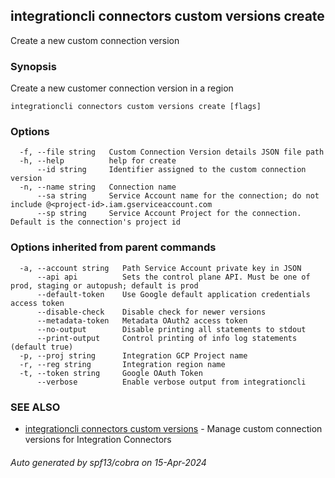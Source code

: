 ## integrationcli connectors custom versions create

Create a new custom connection version

### Synopsis

Create a new customer connection version in a region

```
integrationcli connectors custom versions create [flags]
```

### Options

```
  -f, --file string   Custom Connection Version details JSON file path
  -h, --help          help for create
      --id string     Identifier assigned to the custom connection version
  -n, --name string   Connection name
      --sa string     Service Account name for the connection; do not include @<project-id>.iam.gserviceaccount.com
      --sp string     Service Account Project for the connection. Default is the connection's project id
```

### Options inherited from parent commands

```
  -a, --account string   Path Service Account private key in JSON
      --api api          Sets the control plane API. Must be one of prod, staging or autopush; default is prod
      --default-token    Use Google default application credentials access token
      --disable-check    Disable check for newer versions
      --metadata-token   Metadata OAuth2 access token
      --no-output        Disable printing all statements to stdout
      --print-output     Control printing of info log statements (default true)
  -p, --proj string      Integration GCP Project name
  -r, --reg string       Integration region name
  -t, --token string     Google OAuth Token
      --verbose          Enable verbose output from integrationcli
```

### SEE ALSO

* [integrationcli connectors custom versions](integrationcli_connectors_custom_versions.md)	 - Manage custom connection versions for Integration Connectors

###### Auto generated by spf13/cobra on 15-Apr-2024
